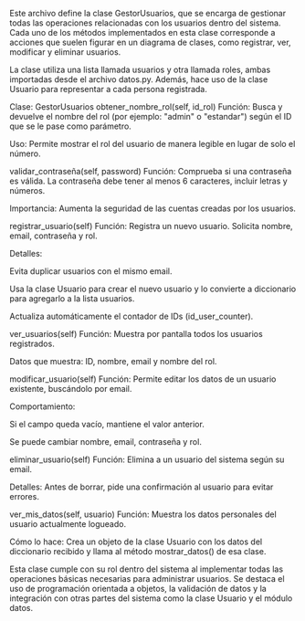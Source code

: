 Este archivo define la clase GestorUsuarios, que se encarga de gestionar todas las operaciones relacionadas con los usuarios dentro del sistema. Cada uno de los métodos implementados en esta clase corresponde a acciones que suelen figurar en un diagrama de clases, como registrar, ver, modificar y eliminar usuarios.

La clase utiliza una lista llamada usuarios y otra llamada roles, ambas importadas desde el archivo datos.py. Además, hace uso de la clase Usuario para representar a cada persona registrada.

Clase: GestorUsuarios obtener_nombre_rol(self, id_rol) Función: Busca y devuelve el nombre del rol (por ejemplo: "admin" o "estandar") según el ID que se le pase como parámetro.

Uso: Permite mostrar el rol del usuario de manera legible en lugar de solo el número.

validar_contraseña(self, password) Función: Comprueba si una contraseña es válida. La contraseña debe tener al menos 6 caracteres, incluir letras y números.

Importancia: Aumenta la seguridad de las cuentas creadas por los usuarios.

registrar_usuario(self) Función: Registra un nuevo usuario. Solicita nombre, email, contraseña y rol.

Detalles:

Evita duplicar usuarios con el mismo email.

Usa la clase Usuario para crear el nuevo usuario y lo convierte a diccionario para agregarlo a la lista usuarios.

Actualiza automáticamente el contador de IDs (id_user_counter).

ver_usuarios(self) Función: Muestra por pantalla todos los usuarios registrados.

Datos que muestra: ID, nombre, email y nombre del rol.

modificar_usuario(self) Función: Permite editar los datos de un usuario existente, buscándolo por email.

Comportamiento:

Si el campo queda vacío, mantiene el valor anterior.

Se puede cambiar nombre, email, contraseña y rol.

eliminar_usuario(self) Función: Elimina a un usuario del sistema según su email.

Detalles: Antes de borrar, pide una confirmación al usuario para evitar errores.

ver_mis_datos(self, usuario) Función: Muestra los datos personales del usuario actualmente logueado.

Cómo lo hace: Crea un objeto de la clase Usuario con los datos del diccionario recibido y llama al método mostrar_datos() de esa clase.

Esta clase cumple con su rol dentro del sistema al implementar todas las operaciones básicas necesarias para administrar usuarios. Se destaca el uso de programación orientada a objetos, la validación de datos y la integración con otras partes del sistema como la clase Usuario y el módulo datos.
